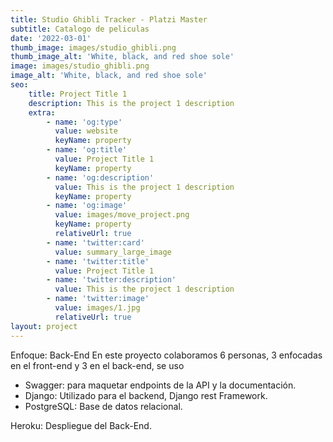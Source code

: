 ```yaml
---
title: Studio Ghibli Tracker - Platzi Master
subtitle: Catalogo de peliculas
date: '2022-03-01'
thumb_image: images/studio_ghibli.png
thumb_image_alt: 'White, black, and red shoe sole'
image: images/studio_ghibli.png
image_alt: 'White, black, and red shoe sole'
seo:
    title: Project Title 1
    description: This is the project 1 description
    extra:
        - name: 'og:type'
          value: website
          keyName: property
        - name: 'og:title'
          value: Project Title 1
          keyName: property
        - name: 'og:description'
          value: This is the project 1 description
          keyName: property
        - name: 'og:image'
          value: images/move_project.png
          keyName: property
          relativeUrl: true
        - name: 'twitter:card'
          value: summary_large_image
        - name: 'twitter:title'
          value: Project Title 1
        - name: 'twitter:description'
          value: This is the project 1 description
        - name: 'twitter:image'
          value: images/1.jpg
          relativeUrl: true
layout: project
---
```


Enfoque: Back-End
En este proyecto colaboramos 6 personas, 3 enfocadas en el front-end y 3 en el back-end, se uso

-   Swagger: para maquetar endpoints de la API y la documentación.
-   Django: Utilizado para el backend, Django rest Framework.
-   PostgreSQL: Base de datos relacional.

Heroku: Despliegue del Back-End.
